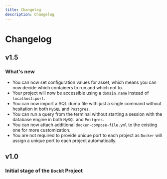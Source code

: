 ```yaml
---
title: Changelog
description: Changelog
---
```


# Changelog

## v1.5

### What's new

- You can now set configuration values for asset, which means you can now decide which containers to run and which not to.
- Your project will now be accessible using a `domain.name` instead of `localhost:port`.
- You can now import a SQL dump file with just a single command without hesitation in both `MySQL` and `Postgres`.
- You can run a query from the terminal without starting a session with the database engine in both `MySQL` and `Postgres`.
- You can now attach additional `docker-compose-file.yml` to the existing one for more customization.
- You are not required to provide unique port to each project as `Docker` will assign a unique port to each project automatically.

## v1.0

### Initial stage of the `DockR` Project
